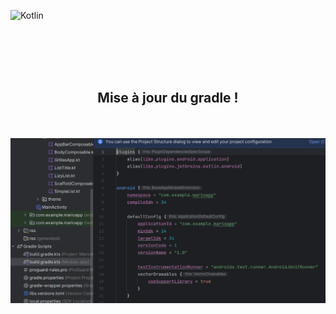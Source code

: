 ![Kotlin](https://img.shields.io/badge/kotlin-%237F52FF.svg?style=for-the-badge&logo=kotlin&logoColor=white)


<br><br><br><br>


<div align="center">
        <h2>Mise à jour du gradle !</h2><br><br>
        <img src="./miseajour.png">
</div>








